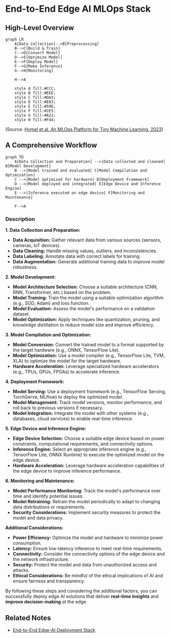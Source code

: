 # End-to-End Edge AI MLOps Stack

## High-Level Overview

```mermaid
graph LR
	A[Data Collection]-->B[Preprocessing]
	B-->C[Build & Train]
	C-->D[Convert Model]
	D-->E[Optimize Model]
	E-->F[Deploy Model]
	F-->G[Make Inference]
	G-->H[Monitoring]
	
	H-->A
	
	style A fill:#CCC;
	style B fill:#EEE;
	style C fill:#DA3;
	style D fill:#E83;
	style E fill:#59E;
	style F fill:#2E5;
	style G fill:#A22;
	style H fill:#F44;
```
(Source: [Hymel et al. An MLOps Platform for Tiny Machine Learning, 2023](https://arxiv.org/abs/2212.03332)) 

## A Comprehensive Workflow

```mermaid
graph TD
    A[Data Collection and Preparation] -->|Data collected and cleaned| B[Model Development]
    B -->|Model trained and evaluated| C[Model Compilation and Optimization]
    C -->|Model optimized for hardware| D[Deployment Framework]
    D -->|Model deployed and integrated| E[Edge Device and Inference Engine]
    E -->|Inference executed on edge device| F[Monitoring and Maintenance]

    F-->A
```
### Description

**1. Data Collection and Preparation:**
   * **Data Acquisition:** Gather relevant data from various sources (sensors, cameras, IoT devices).
   * **Data Cleaning:** Handle missing values, outliers, and inconsistencies.
   * **Data Labeling:** Annotate data with correct labels for training.
   * **Data Augmentation:** Generate additional training data to improve model robustness.

**2. Model Development:**
   * **Model Architecture Selection:** Choose a suitable architecture (CNN, RNN, Transformer, etc.) based on the problem.
   * **Model Training:** Train the model using a suitable optimization algorithm (e.g., SGD, Adam) and loss function.
   * **Model Evaluation:** Assess the model's performance on a validation dataset.
   * **Model Optimization:** Apply techniques like quantization, pruning, and knowledge distillation to reduce model size and improve efficiency.

**3. Model Compilation and Optimization:**
   * **Model Conversion:** Convert the trained model to a format supported by the target hardware (e.g., ONNX, TensorFlow Lite).
   * **Model Optimization:** Use a model compiler (e.g., TensorFlow Lite, TVM, XLA) to optimize the model for the target hardware.
   * **Hardware Acceleration:** Leverage specialized hardware accelerators (e.g., TPUs, GPUs, FPGAs) to accelerate inference.

**4. Deployment Framework:**
   * **Model Serving:** Use a deployment framework (e.g., TensorFlow Serving, TorchServe, MLflow) to deploy the optimized model.
   * **Model Management:** Track model versions, monitor performance, and roll back to previous versions if necessary.
   * **Model Integration:** Integrate the model with other systems (e.g., databases, cloud services) to enable real-time inference.

**5. Edge Device and Inference Engine:**
   * **Edge Device Selection:** Choose a suitable edge device based on power constraints, computational requirements, and connectivity options.
   * **Inference Engine:** Select an appropriate inference engine (e.g., TensorFlow Lite, ONNX Runtime) to execute the optimized model on the edge device.
   * **Hardware Acceleration:** Leverage hardware acceleration capabilities of the edge device to improve inference performance.

**6. Monitoring and Maintenance:**
   * **Model Performance Monitoring:** Track the model's performance over time and identify potential issues.
   * **Model Retraining:** Retrain the model periodically to adapt to changing data distributions or requirements.
   * **Security Considerations:** Implement security measures to protect the model and data privacy.

**Additional Considerations:**

* **Power Efficiency:** Optimize the model and hardware to minimize power consumption.
* **Latency:** Ensure low-latency inference to meet real-time requirements.
* **Connectivity:** Consider the connectivity options of the edge device and the network infrastructure.
* **Security:** Protect the model and data from unauthorized access and attacks.
* **Ethical Considerations:** Be mindful of the ethical implications of AI and ensure fairness and transparency.

By following these steps and considering the additional factors, you can successfully deploy edge AI solutions that deliver **real-time insights** and **improve decision-making** at the edge.


## Related Notes
- [End-to-End Edge-AI Deployment Stack](./end-to-end-edge-ai-deployment-stack.md)
